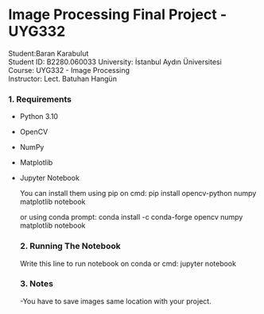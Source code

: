 # Image Processing Final Project - UYG332

Student:Baran Karabulut  
Student ID: B2280.060033 
University: İstanbul Aydın Üniversitesi  
Course: UYG332 - Image Processing  
Instructor: Lect. Batuhan Hangün  

### 1. Requirements
- Python 3.10  
- OpenCV  
- NumPy  
- Matplotlib  
- Jupyter Notebook

  You can install them using pip on cmd:
  pip install opencv-python numpy matplotlib notebook

  or using conda prompt:
  conda install -c conda-forge opencv numpy matplotlib notebook

  ### 2. Running The Notebook

  Write this line to run notebook on conda or cmd:
  jupyter notebook

  ### 3. Notes
  -You have to save images same location with your project.

  
